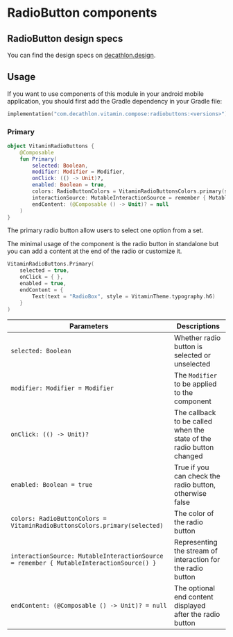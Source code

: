 # RadioButton components

## RadioButton design specs

You can find the design specs on [decathlon.design](https://www.decathlon.design/).

## Usage

If you want to use components of this module in your android mobile application, you should
first add the Gradle dependency in your Gradle file:

```kotlin
implementation("com.decathlon.vitamin.compose:radiobuttons:<versions>")
```

### Primary

```kotlin
object VitaminRadioButtons {
    @Composable
    fun Primary(
        selected: Boolean,
        modifier: Modifier = Modifier,
        onClick: (() -> Unit)?,
        enabled: Boolean = true,
        colors: RadioButtonColors = VitaminRadioButtonsColors.primary(selected = selected),
        interactionSource: MutableInteractionSource = remember { MutableInteractionSource() },
        endContent: (@Composable () -> Unit)? = null
    )
}
```

The primary radio button allow users to select one option from a set.

The minimal usage of the component is the radio button in standalone but you can add a content at 
the end of the radio or customize it.

```kotlin
VitaminRadioButtons.Primary(
    selected = true,
    onClick = { },
    enabled = true,
    endContent = {
        Text(text = "RadioBox", style = VitaminTheme.typography.h6)
    }
)
```

Parameters | Descriptions
-- | --
`selected: Boolean` | Whether radio button is selected or unselected
`modifier: Modifier = Modifier` | The `Modifier` to be applied to the component
`onClick: (() -> Unit)?` | The callback to be called when the state of the radio button changed
`enabled: Boolean = true` | True if you can check the radio button, otherwise false
`colors: RadioButtonColors = VitaminRadioButtonsColors.primary(selected)` | The color of the radio button
`interactionSource: MutableInteractionSource = remember { MutableInteractionSource() }` | Representing the stream of interaction for the radio button
`endContent: (@Composable () -> Unit)? = null` | The optional end content displayed after the radio button